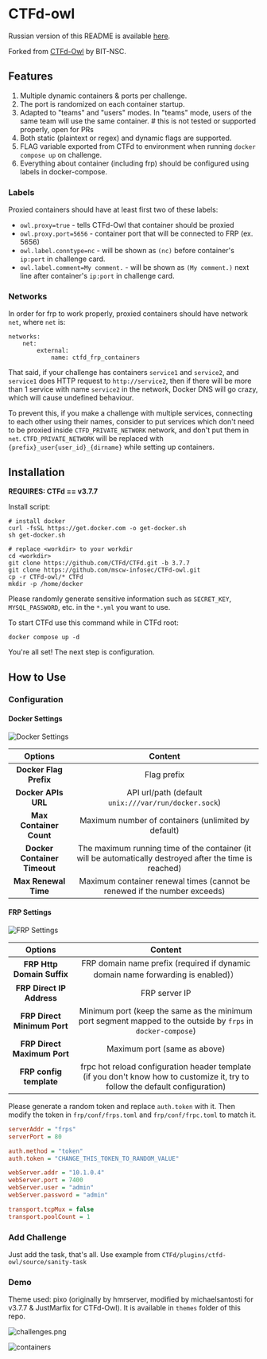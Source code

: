 # CTFd-owl

Russian version of this README is available [here](./README-RU.md). 

Forked from [CTFd-Owl](https://github.com/BIT-NSC/ctfd-owl.git) by BIT-NSC.

## Features

1. Multiple dynamic containers & ports per challenge.
2. The port is randomized on each container startup.
3. Adapted to "teams" and "users" modes. In "teams" mode, users of the same team will use the same container. # this is not tested or supported properly, open for PRs
4. Both static (plaintext or regex) and dynamic flags are supported.
5. FLAG variable exported from CTFd to environment when running `docker compose up` on challenge.
6. Everything about container (including frp) should be configured using labels in docker-compose.

### Labels
Proxied containers should have at least first two of these labels:
- `owl.proxy=true` - tells CTFd-Owl that container should be proxied
- `owl.proxy.port=5656` - container port that will be connected to FRP (ex. 5656)
- `owl.label.conntype=nc` - will be shown as `(nc)` before container's `ip:port` in challenge card.
- `owl.label.comment=My comment.` - will be shown as `(My comment.)` next line after container's `ip:port` in challenge card.

### Networks
In order for frp to work properly, proxied containers should have network `net`, where `net` is:
```
networks:
    net:
        external:
            name: ctfd_frp_containers
```

That said, if your challenge has containers `service1` and `service2`, and `service1` does HTTP request to `http://service2`, then
if there will be more than 1 service with name `service2` in the network, Docker DNS will go crazy, which will cause undefined behaviour.

To prevent this, if you make a challenge with multiple services, connecting to each other using their names, consider to
put services which don't need to be proxied inside `CTFD_PRIVATE_NETWORK` network, and don't put them in `net`.
`CTFD_PRIVATE_NETWORK` will be replaced with `{prefix}_user{user_id}_{dirname}` while setting up containers.

## Installation

**REQUIRES: CTFd == v3.7.7**

Install script:

```shell
# install docker
curl -fsSL https://get.docker.com -o get-docker.sh
sh get-docker.sh

# replace <workdir> to your workdir
cd <workdir>
git clone https://github.com/CTFd/CTFd.git -b 3.7.7
git clone https://github.com/mscw-infosec/CTFd-owl.git
cp -r CTFd-owl/* CTFd
mkdir -p /home/docker
```

Please randomly generate sensitive information such as `SECRET_KEY`, `MYSQL_PASSWORD`, etc. in the `*.yml` you want to
use.

To start CTFd use this command while in CTFd root:
```shell
docker compose up -d
```

You're all set! The next step is configuration.

## How to Use

### Configuration

#### Docker Settings

![Docker Settings](./assets/ctfd-owl_admin_settings-docker.png)

|           Options            |                                                 Content                                                  |
|:----------------------------:|:--------------------------------------------------------------------------------------------------------:|
|    **Docker Flag Prefix**    |                                               Flag prefix                                                |
|     **Docker APIs URL**      |                            API url/path (default `unix:///var/run/docker.sock`)                            |
|   **Max Container Count**    |                           Maximum number of containers (unlimited by default)                            |
| **Docker Container Timeout** | The maximum running time of the container (it will be automatically destroyed after the time is reached) |
|     **Max Renewal Time**     |                Maximum container renewal times (cannot be renewed if the number exceeds)                 |

#### FRP Settings

![FRP Settings](./assets/ctfd-owl_admin_settings-frp.png)

|           Options           |                                                            Content                                                             |
|:---------------------------:|:------------------------------------------------------------------------------------------------------------------------------:|
| **FRP Http Domain Suffix**  |                        FRP domain name prefix (required if dynamic domain name forwarding is enabled)）                         |
|  **FRP Direct IP Address**  |                                                         FRP server IP                                                          |
| **FRP Direct Minimum Port** |          Minimum port (keep the same as the minimum port segment mapped to the outside by `frps` in `docker-compose`)          |
| **FRP Direct Maximum Port** |                                                  Maximum port (same as above)                                                  |
|   **FRP config template**   | frpc hot reload configuration header template (if you don't know how to customize it, try to follow the default configuration) |

Please generate a random token and replace `auth.token` with it. Then modify the token in `frp/conf/frps.toml` and `frp/conf/frpc.toml` to match it.
```ini
serverAddr = "frps"
serverPort = 80

auth.method = "token" 
auth.token = "CHANGE_THIS_TOKEN_TO_RANDOM_VALUE"

webServer.addr = "10.1.0.4"
webServer.port = 7400
webServer.user = "admin"
webServer.password = "admin"

transport.tcpMux = false
transport.poolCount = 1
```

### Add Challenge

Just add the task, that's all. Use example from `CTFd/plugins/ctfd-owl/source/sanity-task`

### Demo

Theme used: pixo (originally by hmrserver, modified by michaelsantosti for v3.7.7 & JustMarfix for CTFd-Owl). It is available in `themes` folder of this repo.

![challenges.png](./assets/challenges.png)

![containers](./assets/ctfd-owl_admin_containers.png)

